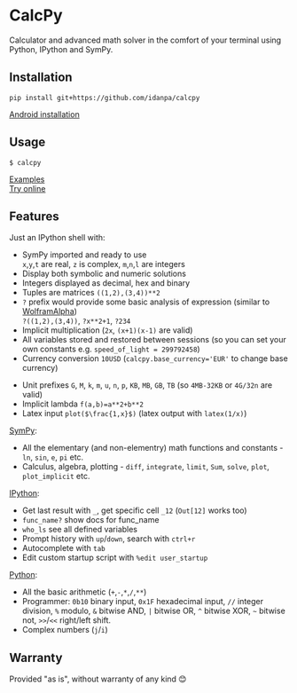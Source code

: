 # CalcPy

Calculator and advanced math solver in the comfort of your terminal using Python, IPython and SymPy.

## Installation 
```
pip install git+https://github.com/idanpa/calcpy
```
[Android installation](docs/android.md)
## Usage
```
$ calcpy
```
[Examples](docs/examples.md)  
[Try online](https://replit.com/@idanp/CalcPy?embed=true)

## Features
Just an IPython shell with:
* SymPy imported and ready to use  
  `x`,`y`,`t` are real, `z` is complex, `m`,`n`,`l` are integers
* Display both symbolic and numeric solutions
* Integers displayed as decimal, hex and binary
* Tuples are matrices `((1,2),(3,4))**2`        
* `?` prefix would provide some basic analysis of expression (similar to [WolframAlpha](https://www.wolframalpha.com/))  
`?((1,2),(3,4))`, `?x**2+1`, `?234` 
* Implicit multiplication (`2x`, `(x+1)(x-1)` are valid)
* All variables stored and restored between sessions (so you can set your own constants e.g. `speed_of_light = 299792458`)
* Currency conversion `10USD` (`calcpy.base_currency='EUR'` to change base currency)
<!-- * Strings automatically converted to datetime `"yesterday at 9 am" - "1990-1-30 9:20"` (using [dateparser](https://github.com/scrapinghub/dateparser)) -->
* Unit prefixes `G`, `M`, `k`, `m`, `u`, `n`, `p`, `KB`, `MB`, `GB`, `TB` (so `4MB-32KB` or `4G/32n` are valid)
* Implicit lambda `f(a,b)=a**2+b**2`
* Latex input `plot($\frac{1,x}$)` (latex output with `latex(1/x)`)

[SymPy](https://www.sympy.org):
* All the elementary (and non-elementry) math functions and constants - `ln`, `sin`, `e`, `pi` etc. 
* Calculus, algebra, plotting - `diff`, `integrate`, `limit`, `Sum`, `solve`, `plot`, `plot_implicit` etc.

[IPython](https://ipython.org):
* Get last result with `_`, get specific cell `_12` (`Out[12]` works too) 
* `func_name?` show docs for func_name
* `who_ls` see all defined variables
* Prompt history with `up`/`down`, search with `ctrl+r`
* Autocomplete with `tab`
* Edit custom startup script with `%edit user_startup`

[Python](https://www.python.org/):
* All the basic arithmetic (`+`,`-`,`*`,`/`,`**`)
* Programmer: `0b10` binary input, `0x1F` hexadecimal input, `//` integer division, `%` modulo, `&` bitwise AND, `|` bitwise OR, `^` bitwise XOR, `~` bitwise not, `>>`/`<<` right/left shift. 
* Complex numbers (`j`/`i`)

## Warranty
Provided "as is", without warranty of any kind 😊
